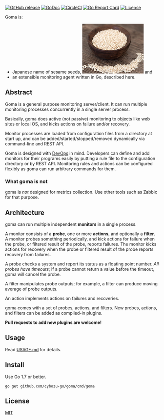 [![GitHub release](https://img.shields.io/github/release/cybozu-go/goma.svg?maxAge=60)][releases]
[![GoDoc](https://godoc.org/github.com/cybozu-go/goma?status.svg)][godoc]
[![CircleCI](https://circleci.com/gh/cybozu-go/goma.svg?style=svg)](https://circleci.com/gh/cybozu-go/goma)
[![Go Report Card](https://goreportcard.com/badge/github.com/cybozu-go/goma)](https://goreportcard.com/report/github.com/cybozu-go/goma)
[![License](https://img.shields.io/github/license/cybozu-go/goma.svg?maxAge=2592000)](LICENSE)

Goma is:

* Japanese name of sesame seeds, ![Goma image](goma.png) and
* an extensible monitoring agent written in Go, described here.

Abstract
--------

Goma is a general purpose monitoring server/client.  It can run
multiple monitoring processes concurrently in a single server process.

Basically, goma does active (not passive) monitoring to objects like
web sites or local OS, and kicks actions on failure and/or recovery.

Monitor processes are loaded from configuration files from a directory
at start up, and can be added/started/stopped/removed dynamically via
command-line and REST API.

Goma is designed with [DevOps][] in mind.  Developers can define
and add monitors for their programs easily by putting a rule file
to the configuration directory or by REST API.  Monitoring rules
and actions can be configured flexibly as goma can run arbitrary
commands for them.

### What goma is not

goma is *not* designed for metrics collection.
Use other tools such as Zabbix for that purpose.

Architecture
------------

goma can run multiple independent **monitors** in a single process.

A monitor consists of a **probe**, one or more **actions**, and optionally
a **filter**.  A monitor probes something periodically, and kick actions
for failure when the probe, or filtered result of the probe, reports
failures.  The monitor kicks actions for recovery when the probe or
filtered result of the probe reports recovery from failures.

A probe checks a system and report its status as a floating point number.
*All probes have timeouts*; if a probe cannot return a value before
the timeout, goma will cancel the probe.

A filter manipulates probe outputs; for example, a filter can produce
moving average of probe outputs.

An action implements actions on failures and recoveries.

goma comes with a set of probes, actions, and filters.  New probes,
actions, and filters can be added as compiled-in plugins.

**Pull requests to add new plugins are welcome!**

Usage
-----

Read [USAGE.md](USAGE.md) for details.

Install
-------

Use Go 1.7 or better.

```
go get github.com/cybozu-go/goma/cmd/goma
```

License
-------

[MIT][]

[releases]: https://github.com/cybozu-go/goma/releases
[godoc]: https://godoc.org/github.com/cybozu-go/goma
[DevOps]: https://en.wikipedia.org/wiki/DevOps
[MIT]: https://opensource.org/licenses/MIT
